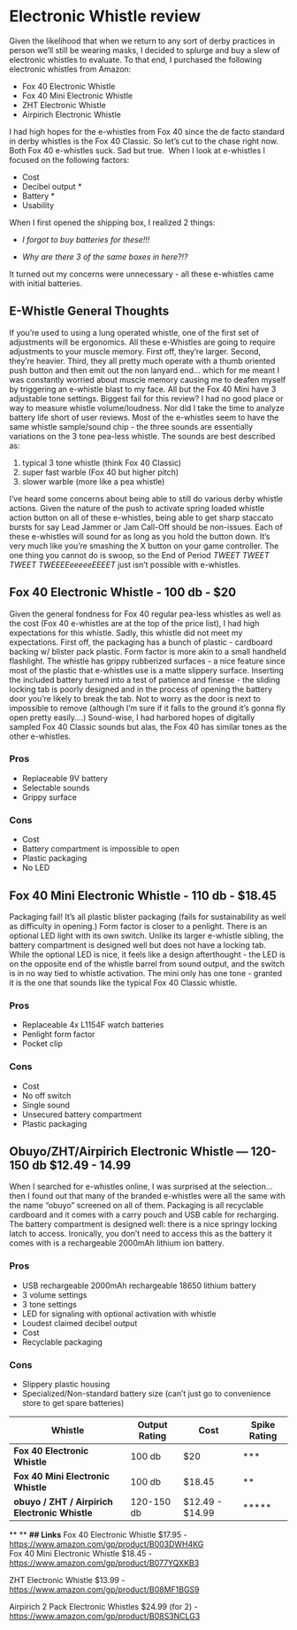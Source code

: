# Electronic Whistle review

Given the likelihood that when we return to any sort of derby practices in person we’ll still be wearing masks, I decided to splurge and buy a slew of electronic whistles to evaluate. To that end, I purchased the following electronic whistles from Amazon:
* Fox 40 Electronic Whistle
* Fox 40 Mini Electronic Whistle
* ZHT Electronic Whistle
* Airpirich Electronic Whistle

I had high hopes for the e-whistles from Fox 40 since the de facto standard in derby whistles is the Fox 40 Classic. So let’s cut to the chase right now. Both Fox 40 e-whistles suck. Sad but true.   When I look at e-whistles I focused on the following factors:
- Cost
- Decibel output *
- Battery *
- Usability 

When I first opened the shipping box, I realized 2 things: 
- *I forgot to buy batteries for these!!!*

- *Why are there 3 of the same boxes in here?!?*

It turned out my concerns were unnecessary - all these e-whistles came with initial batteries.  

## E-Whistle General Thoughts
If you’re used to using a lung operated whistle, one of the first set of adjustments will be ergonomics. All these e-Whistles are going to require adjustments to your muscle memory. First off, they’re larger. Second, they’re heavier. Third, they all pretty much operate with a thumb oriented push button and then emit out the non lanyard end… which for me meant I was constantly worried about muscle memory causing me to deafen myself by triggering an e-whistle blast to my face. All but the Fox 40 Mini have 3 adjustable tone settings. Biggest fail for this review? I had no good place or way to measure whistle volume/loudness. Nor did I take the time to analyze battery life short of user reviews. Most of the e-whistles seem to have the same whistle sample/sound chip - the three sounds are essentially variations on the 3 tone pea-less whistle. The sounds are best described as:
1. typical 3 tone whistle (think Fox 40 Classic)
2. super fast warble (Fox 40 but higher pitch)
3. slower warble (more like a pea whistle)

I’ve heard some concerns about being able to still do various derby whistle actions. Given the nature of the push to activate spring loaded whistle action button on all of these e-whistles, being able to get sharp staccato bursts for say Lead Jammer or Jam Call-Off should be non-issues. Each of these e-whistles will sound for as long as you hold the button down. It’s very much like you’re smashing the X button on your game controller. The one thing you cannot do is swoop, so the End of Period *TWEET TWEET TWEET TWEEEEeeeeeEEEET* just isn’t possible with e-whistles.

## Fox 40 Electronic Whistle - 100 db - $20
Given the general fondness for Fox 40 regular pea-less whistles as well as the cost (Fox 40 e-whistles are at the top of the price list), I had high expectations for this whistle. Sadly, this whistle did not meet my expectations. First off, the packaging has a bunch of plastic - cardboard backing w/ blister pack plastic. Form factor is more akin to a small handheld flashlight. The whistle has grippy rubberized surfaces - a nice feature since most of the plastic that e-whistles use is a matte slippery surface. Inserting the included battery turned into a test of patience and finesse - the sliding locking tab is poorly designed and in the process of opening the battery door you’re likely to break the tab. Not to worry as the door is next to impossible to remove (although I’m sure if it falls to the ground it’s gonna fly open pretty easily….) Sound-wise, I had harbored hopes of digitally sampled Fox 40 Classic sounds but alas, the Fox 40 has similar tones as the other e-whistles.  
### 

### Pros
* Replaceable 9V battery
* Selectable sounds
* Grippy surface

### Cons
* Cost
* Battery compartment is impossible to open
* Plastic packaging
* No LED

## Fox 40 Mini Electronic Whistle - 110 db - $18.45
Packaging fail! It’s all plastic blister packaging (fails for sustainability as well as difficulty in opening.) Form factor is closer to a penlight. There is an optional LED light with its own switch. Unlike its larger e-whistle sibling, the battery compartment is designed well but does not have a locking tab. While the optional LED is nice, it feels like a design afterthought - the LED is on the opposite end of the whistle barrel from sound output, and the switch is in no way tied to whistle activation. The mini only has one tone - granted it is the one that sounds like the typical Fox 40 Classic whistle.  
### 

### Pros
* Replaceable 4x L1154F watch batteries
* Penlight form factor
* Pocket clip 

### Cons
* Cost
* No off switch
* Single sound
* Unsecured battery compartment
* Plastic packaging

## Obuyo/ZHT/Airpirich Electronic Whistle — 120-150 db $12.49 - 14.99
When I searched for e-whistles online, I was surprised at the selection…then I found out that many of the branded e-whistles were all the same with the name “obuyo” screened on all of them. Packaging is all recyclable cardboard and it comes with a carry pouch and USB cable for recharging. The battery compartment is designed well: there is a nice springy locking latch to access. Ironically, you don’t need to access this as the battery it comes with is a rechargeable 2000mAh lithium ion battery.  
### 

### Pros
* USB rechargeable 2000mAh rechargeable 18650 lithium battery
* 3 volume settings
* 3 tone settings
* LED for signaling with optional activation with whistle
* Loudest claimed decibel output
* Cost
* Recyclable packaging

### Cons
* Slippery plastic housing
* Specialized/Non-standard battery size (can’t just go to convenience store to get spare batteries)

|  **Whistle**<br/> | **Output Rating**<br/> | **Cost**<br/> | **Spike Rating**<br/> |
|-----|-----|-----|-----|
|  **Fox 40 Electronic Whistle**<br/> | 100 db<br/> | $20<br/> | ***<br/> |
|  **Fox 40 Mini Electronic Whistle**<br/> | 100 db<br/> | $18.45<br/> | **<br/> |
|  **obuyo / ZHT / Airpirich Electronic Whistle**<br/> | 120-150 db<br/> | $12.49 - $14.99<br/> | *****<br/> |

**
**
**## Links**
Fox 40 Electronic Whistle $17.95 - https://www.amazon.com/gp/product/B003DWH4KG  
Fox 40 Mini Electronic Whistle $18.45 - https://www.amazon.com/gp/product/B077YQXKB3

ZHT Electronic Whistle $13.99 - https://www.amazon.com/gp/product/B08MF1BGS9

Airpirich 2 Pack Electronic Whistles $24.99 (for 2) - https://www.amazon.com/gp/product/B08S3NCLG3

